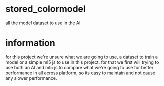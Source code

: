 # stored_colormodel
all the model dataset to use in the AI 

# information
for this project we're unsure what we are going to use, a dataset to train a model or a simple ml5 js to use in this project. for that we first will trying to use both an AI and ml5 js to compare what we're going to use for better performance in all across platform, so its easy to maintain and not cause any slower performance.  
